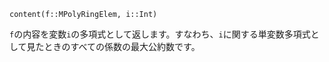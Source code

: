 ```
content(f::MPolyRingElem, i::Int)
```

`f`の内容を変数`i`の多項式として返します。すなわち、`i`に関する単変数多項式として見たときのすべての係数の最大公約数です。
